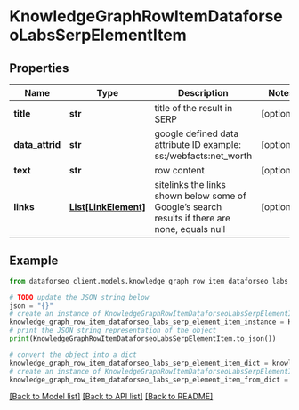# KnowledgeGraphRowItemDataforseoLabsSerpElementItem


## Properties

Name | Type | Description | Notes
------------ | ------------- | ------------- | -------------
**title** | **str** | title of the result in SERP | [optional] 
**data_attrid** | **str** | google defined data attribute ID example: ss:/webfacts:net_worth | [optional] 
**text** | **str** | row content | [optional] 
**links** | [**List[LinkElement]**](LinkElement.md) | sitelinks the links shown below some of Google’s search results if there are none, equals null | [optional] 

## Example

```python
from dataforseo_client.models.knowledge_graph_row_item_dataforseo_labs_serp_element_item import KnowledgeGraphRowItemDataforseoLabsSerpElementItem

# TODO update the JSON string below
json = "{}"
# create an instance of KnowledgeGraphRowItemDataforseoLabsSerpElementItem from a JSON string
knowledge_graph_row_item_dataforseo_labs_serp_element_item_instance = KnowledgeGraphRowItemDataforseoLabsSerpElementItem.from_json(json)
# print the JSON string representation of the object
print(KnowledgeGraphRowItemDataforseoLabsSerpElementItem.to_json())

# convert the object into a dict
knowledge_graph_row_item_dataforseo_labs_serp_element_item_dict = knowledge_graph_row_item_dataforseo_labs_serp_element_item_instance.to_dict()
# create an instance of KnowledgeGraphRowItemDataforseoLabsSerpElementItem from a dict
knowledge_graph_row_item_dataforseo_labs_serp_element_item_from_dict = KnowledgeGraphRowItemDataforseoLabsSerpElementItem.from_dict(knowledge_graph_row_item_dataforseo_labs_serp_element_item_dict)
```
[[Back to Model list]](../README.md#documentation-for-models) [[Back to API list]](../README.md#documentation-for-api-endpoints) [[Back to README]](../README.md)



